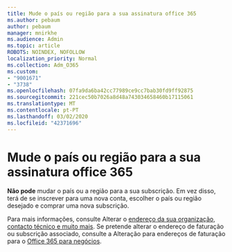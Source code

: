 ```yaml
---
title: Mude o país ou região para a sua assinatura office 365
ms.author: pebaum
author: pebaum
manager: mnirkhe
ms.audience: Admin
ms.topic: article
ROBOTS: NOINDEX, NOFOLLOW
localization_priority: Normal
ms.collection: Adm_O365
ms.custom:
- "9001671"
- "3738"
ms.openlocfilehash: 07fa9da6ba42cc77989ce9cc7bab30fd9ff92875
ms.sourcegitcommit: 221cec50b7026a8d48a743034658460b17115061
ms.translationtype: MT
ms.contentlocale: pt-PT
ms.lasthandoff: 03/02/2020
ms.locfileid: "42371696"
---
```

# <a name="change-the-country-or-region-for-your-office-365-subscription"></a>Mude o país ou região para a sua assinatura office 365

**Não pode** mudar o país ou a região para a sua subscrição. Em vez disso, terá de se inscrever para uma nova conta, escolher o país ou região desejado e comprar uma nova subscrição. 

Para mais informações, consulte Alterar o [endereço da sua organização, contacto técnico e muito mais](https://docs.microsoft.com/en-us/microsoft-365/admin/manage/change-address-contact-and-more?view=o365-worldwide). Se pretende alterar o endereço de faturação ou subscrição associado, consulte a Alteração para endereços de faturação para o [Office 365 para negócios](https://docs.microsoft.com/en-us/microsoft-365/commerce/billing-and-payments/change-your-billing-addresses?view=o365-worldwide). 
